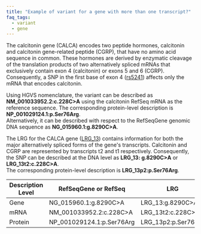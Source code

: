 ```yaml
---
title: "Example of variant for a gene with more than one transcript?"
faq_tags:
  - variant
  - gene
---
```


The calcitonin gene (CALCA) encodes two peptide hormones, calcitonin and calcitonin gene-related peptide (CGRP), that have no amino acid sequence in common. These hormones are derived by enzymatic cleavage of the translation products of two alternatively spliced mRNAs that exclusively contain exon 4 (calcitonin) or exons 5 and 6 (CGRP). Consequently, a SNP in the first base of exon 4 ([rs5241](http://www.ncbi.nlm.nih.gov/projects/SNP/snp_ref.cgi?rs=5241)) affects only the mRNA that encodes calcitonin.  

Using HGVS nomenclature, the variant can be described as **NM_001033952.2:c.228C>A** using the calcitonin RefSeq mRNA as the reference sequence. The corresponding protein-level description is **NP_001029124.1:p.Ser76Arg**.  
Alternatively, it can be described with respect to the RefSeqGene genomic DNA sequence as **NG_015960.1:g.8290C>A**.  

The LRG for the CALCA gene ([LRG_13](http://ftp.ebi.ac.uk/pub/databases/lrgex/LRG_13.xml)) contains information for both the major alternatively spliced forms of the gene's transcripts. Calcitonin and CGRP are represented by transcripts t2 and t1 respectively. Consequently, the SNP can be described at the DNA level as **LRG_13: g.8290C>A** or **LRG_13t2:c.228C>A**.  
The corresponding protein-level description is **LRG_13p2:p.Ser76Arg**.  

<div class="row">
  <div class="col-lg-8 col-lg-offset-2 col-md-8 col-md-offset-2 col-sm-8 col-sm-offset-2 col-xs-8 col-xs-offset-2">
    <table class="table table-hover">
      <thead>
        <tr class="sorttable_header">
          <th>Description Level</th>
          <th>RefSeqGene or RefSeq</th>
          <th>LRG</th>
        </tr>
      </thead>
      <tbody>
        <tr>
          <td class="left-col">Gene</td>
          <td>NG_015960.1:g.8290C>A</td>  
          <td>LRG_13:g.8290C>A</td>
        </tr>
        <tr>
          <td class="left-col">mRNA</td>
          <td>NM_001033952.2:c.228C>A</td>  
          <td>LRG_13t2:c.228C>A</td>
        </tr>
        <tr>
          <td class="left-col">Protein</td>
          <td>NP_001029124.1:p.Ser76Arg</td>  
          <td>LRG_13p2:p.Ser76Arg</td>
        </tr>
      </tbody>
    </table>
  </div>
</div>
